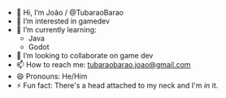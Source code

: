- 👋 Hi, I’m João / @TubaraoBarao
- 👀 I’m interested in gamedev
- 🌱 I’m currently learning:
  - Java
  - Godot
- 💞️ I’m looking to collaborate on game dev
- 📫 How to reach me: tubaraobarao.joao@gmail.com 
- 😄 Pronouns: He/Him
- ⚡ Fun fact: There's a head attached to my neck and I'm *in* it.
